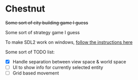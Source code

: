 # Chestnut

~~Some sort of city building game I guess~~

Some sort of strategy game I guess

To make SDL2 work on windows, [follow the instructions here](https://github.com/Rust-SDL2/rust-sdl2#windows-msvc)

Some sort of TODO list:

- [x] Handle separation between view space & world space
- [ ] UI to show info for currently selected entity
- [ ] Grid based movement
